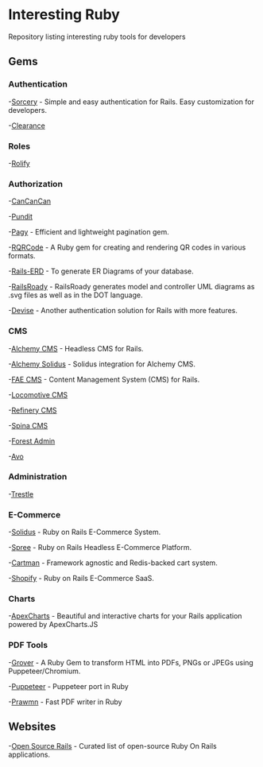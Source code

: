 # Interesting Ruby

Repository listing interesting ruby tools for developers

## Gems

### Authentication

-[Sorcery](https://github.com/Sorcery/sorcery) - Simple and easy authentication for Rails. Easy customization for developers.

-[Clearance](https://github.com/thoughtbot/clearance)

### Roles

-[Rolify](https://github.com/RolifyCommunity/rolify)

### Authorization

-[CanCanCan](https://github.com/CanCanCommunity/cancancan)

-[Pundit](https://github.com/varvet/pundit)


-[Pagy](https://github.com/ddnexus/pagy) - Efficient and lightweight pagination gem.

-[RQRCode](https://github.com/whomwah/rqrcode) - A Ruby gem for creating and rendering QR codes in various formats.

-[Rails-ERD](https://github.com/voormedia/rails-erd) - To generate ER Diagrams of your database.

-[RailsRoady](https://github.com/preston/railroady) - RailsRoady generates model and controller UML diagrams as .svg files as well as in the DOT language.

-[Devise](https://github.com/heartcombo/devise) - Another authentication solution for Rails with more features.

### CMS

-[Alchemy CMS](https://github.com/AlchemyCMS/alchemy_cms) - Headless CMS for Rails.

-[Alchemy Solidus](https://github.com/AlchemyCMS/alchemy_cms) - Solidus integration for Alchemy CMS.

-[FAE CMS](https://github.com/wearefine/fae) - Content Management System (CMS) for Rails.

-[Locomotive CMS](https://www.locomotivecms.com/)

-[Refinery CMS](https://www.refinerycms.com/)

-[Spina CMS](https://spinacms.com/)

-[Forest Admin](https://www.forestadmin.com/)

-[Avo](https://avohq.io/)

### Administration

-[Trestle](https://github.com/TrestleAdmin/trestle)

### E-Commerce
-[Solidus](https://github.com/solidusio/solidus) - Ruby on Rails E-Commerce System.

-[Spree](https://github.com/spree/spree) - Ruby on Rails Headless E-Commerce Platform.

-[Cartman](https://github.com/willcosgrove/cartman) - Framework agnostic and Redis-backed cart system.

-[Shopify](https://www.shopify.com/) - Ruby on Rails E-Commerce SaaS.

### Charts
-[ApexCharts](https://github.com/styd/apexcharts.rb) - Beautiful and interactive charts for your Rails application powered by ApexCharts.JS


### PDF Tools

-[Grover](https://https://github.com/Studiosity/grover) - A Ruby Gem to transform HTML into PDFs, PNGs or JPEGs using Puppeteer/Chromium.

-[Puppeteer](https://github.com/YusukeIwaki/puppeteer-ruby) - Puppeteer port in Ruby

-[Prawmn](https://github.com/prawnpdf/prawn) - Fast PDF writer in Ruby

## Websites
-[Open Source Rails](https://opensourcerails.org/) - Curated list of open-source Ruby On Rails applications.
